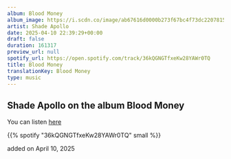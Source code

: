 ```yaml
---
album: Blood Money
album_image: https://i.scdn.co/image/ab67616d0000b273f67bc4f73dc220781546e5ce
artist: Shade Apollo
date: 2025-04-10 22:39:29+00:00
draft: false
duration: 161317
preview_url: null
spotify_url: https://open.spotify.com/track/36kQGNGTfxeKw28YAWr0TQ
title: Blood Money
translationKey: Blood Money
type: music
---
```


## Shade Apollo on the album Blood Money

You can listen [here](https://open.spotify.com/track/36kQGNGTfxeKw28YAWr0TQ)

{{% spotify "36kQGNGTfxeKw28YAWr0TQ" small %}}

added on April 10, 2025